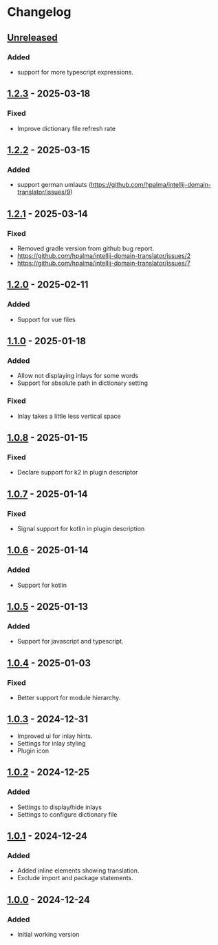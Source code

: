 # Changelog

## [Unreleased]

### Added

- support for more typescript expressions.

## [1.2.3] - 2025-03-18

### Fixed

- Improve dictionary file refresh rate

## [1.2.2] - 2025-03-15

### Added

- support german umlauts (https://github.com/hpalma/intellij-domain-translator/issues/9)

## [1.2.1] - 2025-03-14

### Fixed

- Removed gradle version from github bug report.
- https://github.com/hpalma/intellij-domain-translator/issues/2
- https://github.com/hpalma/intellij-domain-translator/issues/7

## [1.2.0] - 2025-02-11

### Added

- Support for vue files

## [1.1.0] - 2025-01-18

### Added

- Allow not displaying inlays for some words
- Support for absolute path in dictionary setting

### Fixed

- Inlay takes a little less vertical space

## [1.0.8] - 2025-01-15

### Fixed

- Declare support for k2 in plugin descriptor

## [1.0.7] - 2025-01-14

### Fixed

- Signal support for kotlin in plugin description

## [1.0.6] - 2025-01-14

### Added

- Support for kotlin

## [1.0.5] - 2025-01-13

### Added

- Support for javascript and typescript.

## [1.0.4] - 2025-01-03

### Fixed

- Better support for module hierarchy.

## [1.0.3] - 2024-12-31

- Improved ui for inlay hints.
- Settings for inlay styling
- Plugin icon

## [1.0.2] - 2024-12-25

### Added

- Settings to display/hide inlays
- Settings to configure dictionary file

## [1.0.1] - 2024-12-24

### Added

- Added inline elements showing translation.
- Exclude import and package statements.

## [1.0.0] - 2024-12-24

### Added

- Initial working version

[Unreleased]: https://github.com/hpalma/intellij-domain-translator/compare/v1.2.3...HEAD
[1.2.3]: https://github.com/hpalma/intellij-domain-translator/compare/v1.2.2...v1.2.3
[1.2.2]: https://github.com/hpalma/intellij-domain-translator/compare/v1.2.1...v1.2.2
[1.2.1]: https://github.com/hpalma/intellij-domain-translator/compare/v1.2.0...v1.2.1
[1.2.0]: https://github.com/hpalma/intellij-domain-translator/compare/v1.1.0...v1.2.0
[1.1.0]: https://github.com/hpalma/intellij-domain-translator/compare/v1.0.8...v1.1.0
[1.0.9]: https://github.com/hpalma/intellij-domain-translator/compare/v1.0.8...v1.0.9
[1.0.8]: https://github.com/hpalma/intellij-domain-translator/compare/v1.0.7...v1.0.8
[1.0.7]: https://github.com/hpalma/intellij-domain-translator/compare/v1.0.6...v1.0.7
[1.0.6]: https://github.com/hpalma/intellij-domain-translator/compare/v1.0.5...v1.0.6
[1.0.5]: https://github.com/hpalma/intellij-domain-translator/compare/v1.0.4...v1.0.5
[1.0.4]: https://github.com/hpalma/intellij-domain-translator/compare/v1.0.3...v1.0.4
[1.0.3]: https://github.com/hpalma/intellij-domain-translator/compare/v1.0.2...v1.0.3
[1.0.2]: https://github.com/hpalma/intellij-domain-translator/compare/v1.0.1...v1.0.2
[1.0.1]: https://github.com/hpalma/intellij-domain-translator/compare/v1.0.0...v1.0.1
[1.0.0]: https://github.com/hpalma/intellij-domain-translator/commits/v1.0.0
[1.1]: https://github.com/hpalma/intellij-domain-translator/compare/v1.0.9...v1.1
